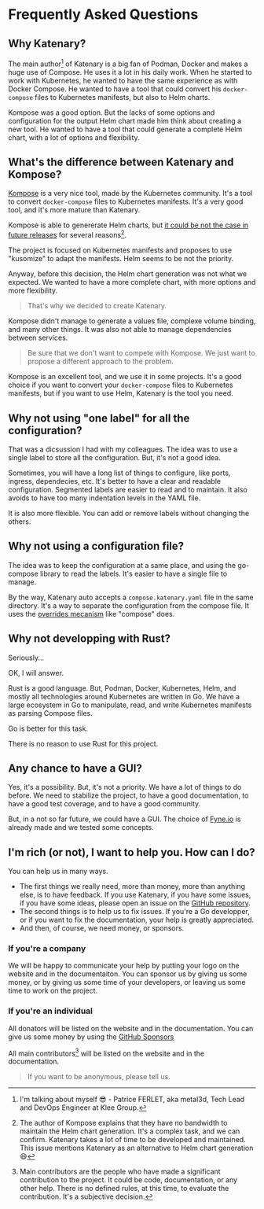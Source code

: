 # Frequently Asked Questions

## Why Katenary?

The main author[^1] of Katenary is a big fan of Podman, Docker and makes a huge use of Compose. He uses it a lot in his daily work. When he started to work with Kubernetes, he wanted to have the same experience as with Docker Compose. He wanted to have a tool that could convert his `docker-compose` files to Kubernetes manifests, but also to Helm charts.

Kompose was a good option. But the lacks of some options and configuration for the output Helm chart made him think about creating a new tool. He wanted to have a tool that could generate a complete Helm chart, with a lot of options and flexibility.

[^1]: I'm talking about myself :sunglasses: - Patrice FERLET, aka metal3d, Tech Lead and DevOps Engineer at Klee Group.

## What's the difference between Katenary and Kompose?

[Kompose](https://kompose.io/) is a very nice tool, made by the Kubernetes community. It's a tool to convert `docker-compose` files to Kubernetes manifests. It's a very good tool, and it's more mature than Katenary.

Kompose is able to genererate Helm charts, but [it could be not the case in future releases](https://github.com/kubernetes/kompose/issues/1716) for several reasons[^2].

[^2]: The author of Kompose explains that they have no bandwidth to maintain the Helm chart generation. It's a complex task, and we can confirm. Katenary takes a lot of time to be developed and maintained. This issue mentions Katenary as an alternative to Helm chart generation :smile:

The project is focused on Kubernetes manifests and proposes to use "kusomize" to adapt the manifests. Helm seems to be not the priority.

Anyway, before this decision, the Helm chart generation was not what we expected. We wanted to have a more complete chart, with more options and more flexibility. 

> That's why we decided to create Katenary.

Kompose didn't manage to generate a values file, complexe volume binding, and many other things. It was also not able to manage dependencies between services.

> Be sure that we don't want to compete with Kompose. We just want to propose a different approach to the problem.

Kompose is an excellent tool, and we use it in some projects. It's a good choice if you want to convert your `docker-compose` files to Kubernetes manifests, but if you want to use Helm, Katenary is the tool you need.

## Why not using "one label" for all the configuration?

That was a dicsussion I had with my colleagues. The idea was to use a single label to store all the configuration. But, it's not a good idea.

Sometimes, you will have a long list of things to configure, like ports, ingress, dependecies, etc. It's better to have a clear and readable configuration. Segmented labels are easier to read and to maintain. It also avoids to have too many indentation levels in the YAML file.

It is also more flexible. You can add or remove labels without changing the others.

## Why not using a configuration file?

The idea was to keep the configuration at a same place, and using the go-compose library to read the labels. It's easier to have a single file to manage.

By the way, Katenary auto accepts a `compose.katenary.yaml` file in the same directory. It's a way to separate the configuration from the compose file. It uses the [overrides mecanism](https://docs.docker.com/compose/multiple-compose-files/merge/) like "compose" does.


## Why not developping with Rust?

Seriously...

OK, I will answer.

Rust is a good language. But, Podman, Docker, Kubernetes, Helm, and mostly all technologies around Kubernetes are written in Go. We have a large ecosystem in Go to manipulate, read, and write Kubernetes manifests as parsing Compose files.

Go is better for this task.

There is no reason to use Rust for this project.

## Any chance to have a GUI?

Yes, it's a possibility. But, it's not a priority. We have a lot of things to do before. We need to stabilize the project, to have a good documentation, to have a good test coverage, and to have a good community.

But, in a not so far future, we could have a GUI. The choice of [Fyne.io](https://fyne.io) is already made and we tested some concepts.


## I'm rich (or not), I want to help you. How can I do?

You can help us in many ways.

- The first things we really need, more than money, more than anything else, is to have feedback. If you use Katenary, if you have some issues, if you have some ideas, please open an issue on the [GitHub repository](https://github.com/metal3d/katenary).
- The second things is to help us to fix issues. If you're a Go developper, or if you want to fix the documentation, your help is greatly appreciated.
- And then, of course, we need money, or sponsors.

### If you're a company

We will be happy to communicate your help by putting your logo on the website and in the documentaiton. You can sponsor us by giving us some money, or by giving us some time of your developers, or leaving us some time to work on the project.

### If you're an individual

All donators will be listed on the website and in the documentation. You can give us some money by using the [GitHub Sponsors]()

All main contributors[^3] will be listed on the website and in the documentation. 

> If you want to be anonymous, please tell us.


[^3]: Main contributors are the people who have made a significant contribution to the project. It could be code, documentation, or any other help. There is no defined rules, at this time, to evaluate the contribution. It's a subjective decision.

